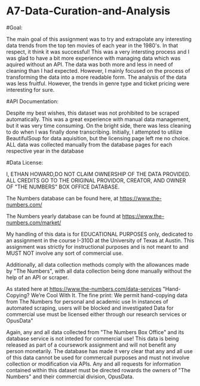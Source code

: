 # A7-Data-Curation-and-Analysis

#Goal: 

The main goal of this assignment was to try and extrapolate any interesting data trends from the top ten movies of each year in the 1980's. In that respect, it think it was successful! This was a very intersting process and I was glad to have a bit more experience with managing data which was aquired without an API. The data was both more and less in need of cleaning than I had expected. However, I mainly focused on the process of transforming the data into a more readable form. The analysis of the data was less fruitful. However, the trends in genre type and ticket pricing were interesting for sure.

#API Documentation:

Despite my best wishes, this dataset was not prohibited to be scraped automatically. This was a great experience with manual data management, but it was very time consuming. On the bright side, there was less cleaning to do when I was finally done transcribing. Initially, I attempted to utilize BeautifulSoup for data aquisition, but the licensing page left me no choice. ALL data was collected manually from the database pages for each respective year in the database

#Data License:

I, ETHAN HOWARD,DO NOT CLAIM OWNERSHIP OF THE DATA PROVIDED. ALL CREDITS GO TO THE ORIGINAL PROVIDOR, CREATOR, AND OWNER OF "THE NUMBERS" BOX OFFICE DATABASE.

The Numbers database can be found here, at https://www.the-numbers.com/

The Numbers yearly database can be found at https://www.the-numbers.com/market/

My handling of this data is for EDUCATIONAL PURPOSES only, dedicated to an assignment in the course I-310D at the University of Texas at Austin. This assignment was strictly for instructional purposes and is not meant to and MUST NOT involve any sort of commercial use. 

Additionally, all data collection methods comply with the allowances made by "The Numbers", with all data collection being done manually without the help of an API or scraper.

As stated here at https://www.the-numbers.com/data-services
  "Hand-Copying? We’re Cool With It.
   The fine print:
   We permit hand-copying data from The Numbers for personal and academic use
   In instances of automated scraping, users will be blocked and investigated
   Data for commercial use must be licensed either through our research services or OpusData"

Again, any and all data collected from "The Numbers Box Office" and its database service is not inteded for commercial use! This data is being released as part of a coursework assignment and will not benefit any person monetarily. The database has made it very clear that any and all use of this data cannot be used for commercail purposes and must not involve collection or modification via APIs. Any and all requests for information contained within this dataset must be directed rowards the owners of "The Numbers" and their commercial division, OpusData. 
